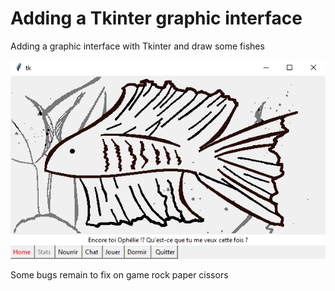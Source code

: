 # Adding a Tkinter graphic interface

Adding a graphic interface with Tkinter and draw some fishes

![alt text](https://raw.githubusercontent.com/Lezakh/build_a_pet_in_python/Tkinter_Graphic_interface/Bidule_window.bmp)

Some bugs remain to fix on game rock paper cissors
